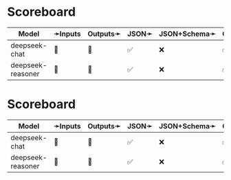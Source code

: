 # Scoreboard

| Model             | ➛Inputs   | Outputs➛   | JSON➛   | JSON+Schema➛   | Chat | Streaming | Tools  | Batch | Seed | Files | Citations | Thinking |
| ----------------- | --------- | ---------- | ------- | -------------- | ---- | --------- | ------ | ----- | ---- | ----- | --------- | -------- |
| deepseek-chat     | 💬        | 💬         | ✅      | ❌             | ✅   | ✅        | ✅💥🧐 | ❌    | ❌   | ❌    | ❌        | ❌       |
| deepseek-reasoner | 💬        | 💬         | ✅      | ❌             | ✅   | ✅        | 💨🧐   | ❌    | ❌   | ❌    | ❌        | ✅       |
# Scoreboard

| Model             | ➛Inputs   | Outputs➛   | JSON➛   | JSON+Schema➛   | Chat | Streaming | Tools  | Batch | Seed | Files | Citations | Thinking |
| ----------------- | --------- | ---------- | ------- | -------------- | ---- | --------- | ------ | ----- | ---- | ----- | --------- | -------- |
| deepseek-chat     | 💬        | 💬         | ✅      | ❌             | ✅   | ✅        | ✅💥🧐 | ❌    | ❌   | ❌    | ❌        | ❌       |
| deepseek-reasoner | 💬        | 💬         | ✅      | ❌             | ✅   | ✅        | 💨🧐   | ❌    | ❌   | ❌    | ❌        | ✅       |
